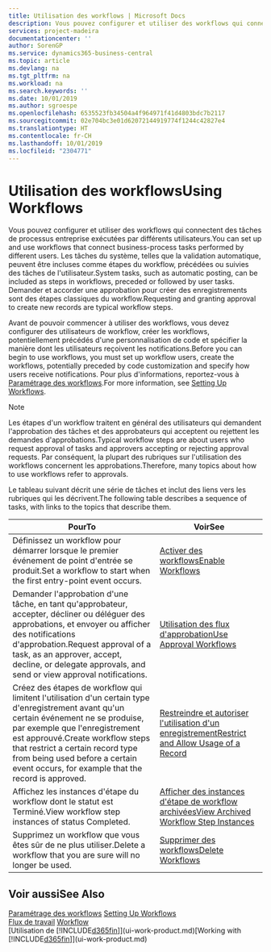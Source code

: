 ```yaml
---
title: Utilisation des workflows | Microsoft Docs
description: Vous pouvez configurer et utiliser des workflows qui connectent des tâches de processus entreprise exécutées par différents utilisateurs. Les tâches du système, telles que la validation automatique, peuvent être incluses comme étapes du workflow, précédées ou suivies des tâches de l'utilisateur. Demander et accorder une approbation pour créer des enregistrements sont des étapes classiques du workflow.
services: project-madeira
documentationcenter: ''
author: SorenGP
ms.service: dynamics365-business-central
ms.topic: article
ms.devlang: na
ms.tgt_pltfrm: na
ms.workload: na
ms.search.keywords: ''
ms.date: 10/01/2019
ms.author: sgroespe
ms.openlocfilehash: 6535523fb34504a4f964971f41d4803bdc7b2117
ms.sourcegitcommit: 02e704bc3e01d62072144919774f1244c42827e4
ms.translationtype: HT
ms.contentlocale: fr-CH
ms.lasthandoff: 10/01/2019
ms.locfileid: "2304771"
---
```

# <a name="using-workflows"></a><span data-ttu-id="ea52d-105">Utilisation des workflows</span><span class="sxs-lookup"><span data-stu-id="ea52d-105">Using Workflows</span></span>
<span data-ttu-id="ea52d-106">Vous pouvez configurer et utiliser des workflows qui connectent des tâches de processus entreprise exécutées par différents utilisateurs.</span><span class="sxs-lookup"><span data-stu-id="ea52d-106">You can set up and use workflows that connect business-process tasks performed by different users.</span></span> <span data-ttu-id="ea52d-107">Les tâches du système, telles que la validation automatique, peuvent être incluses comme étapes du workflow, précédées ou suivies des tâches de l'utilisateur.</span><span class="sxs-lookup"><span data-stu-id="ea52d-107">System tasks, such as automatic posting, can be included as steps in workflows, preceded or followed by user tasks.</span></span> <span data-ttu-id="ea52d-108">Demander et accorder une approbation pour créer des enregistrements sont des étapes classiques du workflow.</span><span class="sxs-lookup"><span data-stu-id="ea52d-108">Requesting and granting approval to create new records are typical workflow steps.</span></span>  

 <span data-ttu-id="ea52d-109">Avant de pouvoir commencer à utiliser des workflows, vous devez configurer des utilisateurs de workflow, créer les workflows, potentiellement précédés d'une personnalisation de code et spécifier la manière dont les utilisateurs reçoivent les notifications.</span><span class="sxs-lookup"><span data-stu-id="ea52d-109">Before you can begin to use workflows, you must set up workflow users, create the workflows, potentially preceded by code customization and specify how users receive notifications.</span></span> <span data-ttu-id="ea52d-110">Pour plus d'informations, reportez-vous à [Paramétrage des workflows](across-set-up-workflows.md).</span><span class="sxs-lookup"><span data-stu-id="ea52d-110">For more information, see [Setting Up Workflows](across-set-up-workflows.md).</span></span>  

> [!NOTE]  
>  <span data-ttu-id="ea52d-111">Les étapes d'un workflow traitent en général des utilisateurs qui demandent l'approbation des tâches et des approbateurs qui acceptent ou rejettent les demandes d'approbations.</span><span class="sxs-lookup"><span data-stu-id="ea52d-111">Typical workflow steps are about users who request approval of tasks and approvers accepting or rejecting approval requests.</span></span> <span data-ttu-id="ea52d-112">Par conséquent, la plupart des rubriques sur l'utilisation des workflows concernent les approbations.</span><span class="sxs-lookup"><span data-stu-id="ea52d-112">Therefore, many topics about how to use workflows refer to approvals.</span></span>  

 <span data-ttu-id="ea52d-113">Le tableau suivant décrit une série de tâches et inclut des liens vers les rubriques qui les décrivent.</span><span class="sxs-lookup"><span data-stu-id="ea52d-113">The following table describes a sequence of tasks, with links to the topics that describe them.</span></span>  

|<span data-ttu-id="ea52d-114">**Pour**</span><span class="sxs-lookup"><span data-stu-id="ea52d-114">**To**</span></span>|<span data-ttu-id="ea52d-115">**Voir**</span><span class="sxs-lookup"><span data-stu-id="ea52d-115">**See**</span></span>|  
|------------|-------------|  
|<span data-ttu-id="ea52d-116">Définissez un workflow pour démarrer lorsque le premier événement de point d'entrée se produit.</span><span class="sxs-lookup"><span data-stu-id="ea52d-116">Set a workflow to start when the first entry-point event occurs.</span></span>|[<span data-ttu-id="ea52d-117">Activer des workflows</span><span class="sxs-lookup"><span data-stu-id="ea52d-117">Enable Workflows</span></span>](across-how-to-enable-workflows.md)|  
|<span data-ttu-id="ea52d-118">Demander l'approbation d'une tâche, en tant qu'approbateur, accepter, décliner ou déléguer des approbations, et envoyer ou afficher des notifications d'approbation.</span><span class="sxs-lookup"><span data-stu-id="ea52d-118">Request approval of a task, as an approver, accept, decline, or delegate approvals, and send or view approval notifications.</span></span>|[<span data-ttu-id="ea52d-119">Utilisation des flux d'approbation</span><span class="sxs-lookup"><span data-stu-id="ea52d-119">Use Approval Workflows</span></span>](across-how-use-approval-workflows.md)|  
|<span data-ttu-id="ea52d-120">Créez des étapes de workflow qui limitent l'utilisation d'un certain type d'enregistrement avant qu'un certain événement ne se produise, par exemple que l'enregistrement est approuvé.</span><span class="sxs-lookup"><span data-stu-id="ea52d-120">Create workflow steps that restrict a certain record type from being used before a certain event occurs, for example that the record is approved.</span></span>|[<span data-ttu-id="ea52d-121">Restreindre et autoriser l'utilisation d'un enregistrement</span><span class="sxs-lookup"><span data-stu-id="ea52d-121">Restrict and Allow Usage of a Record</span></span>](across-how-to-restrict-and-allow-usage-of-a-record.md)|  
|<span data-ttu-id="ea52d-122">Affichez les instances d'étape du workflow dont le statut est Terminé.</span><span class="sxs-lookup"><span data-stu-id="ea52d-122">View workflow step instances of status Completed.</span></span>|[<span data-ttu-id="ea52d-123">Afficher des instances d'étape de workflow archivées</span><span class="sxs-lookup"><span data-stu-id="ea52d-123">View Archived Workflow Step Instances</span></span>](across-how-to-view-archived-workflow-step-instances.md)|  
|<span data-ttu-id="ea52d-124">Supprimez un workflow que vous êtes sûr de ne plus utiliser.</span><span class="sxs-lookup"><span data-stu-id="ea52d-124">Delete a workflow that you are sure will no longer be used.</span></span>|[<span data-ttu-id="ea52d-125">Supprimer des workflows</span><span class="sxs-lookup"><span data-stu-id="ea52d-125">Delete Workflows</span></span>](across-how-to-delete-workflows.md)|  

## <a name="see-also"></a><span data-ttu-id="ea52d-126">Voir aussi</span><span class="sxs-lookup"><span data-stu-id="ea52d-126">See Also</span></span>  
<span data-ttu-id="ea52d-127">[Paramétrage des workflows](across-set-up-workflows.md) </span><span class="sxs-lookup"><span data-stu-id="ea52d-127">[Setting Up Workflows](across-set-up-workflows.md) </span></span>  
<span data-ttu-id="ea52d-128">[Flux de travail](across-workflow.md) </span><span class="sxs-lookup"><span data-stu-id="ea52d-128">[Workflow](across-workflow.md) </span></span>  
<span data-ttu-id="ea52d-129">[Utilisation de [!INCLUDE[d365fin](includes/d365fin_md.md)]](ui-work-product.md)</span><span class="sxs-lookup"><span data-stu-id="ea52d-129">[Working with [!INCLUDE[d365fin](includes/d365fin_md.md)]](ui-work-product.md)</span></span>
